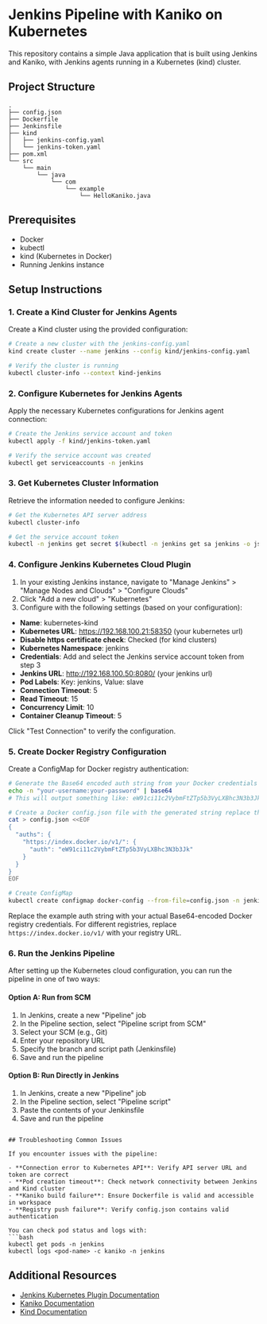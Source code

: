 # Jenkins Pipeline with Kaniko on Kubernetes

This repository contains a simple Java application that is built using Jenkins and Kaniko, with Jenkins agents running in a Kubernetes (kind) cluster.

## Project Structure

```
.
├── config.json
├── Dockerfile
├── Jenkinsfile
├── kind
│   ├── jenkins-config.yaml
│   └── jenkins-token.yaml
├── pom.xml
└── src
    └── main
        └── java
            └── com
                └── example
                    └── HelloKaniko.java
```

## Prerequisites

- Docker
- kubectl
- kind (Kubernetes in Docker)
- Running Jenkins instance 

## Setup Instructions

### 1. Create a Kind Cluster for Jenkins Agents

Create a Kind cluster using the provided configuration:

```bash
# Create a new cluster with the jenkins-config.yaml
kind create cluster --name jenkins --config kind/jenkins-config.yaml

# Verify the cluster is running
kubectl cluster-info --context kind-jenkins
```

### 2. Configure Kubernetes for Jenkins Agents

Apply the necessary Kubernetes configurations for Jenkins agent connection:

```bash
# Create the Jenkins service account and token
kubectl apply -f kind/jenkins-token.yaml

# Verify the service account was created
kubectl get serviceaccounts -n jenkins
```

### 3. Get Kubernetes Cluster Information

Retrieve the information needed to configure Jenkins:

```bash
# Get the Kubernetes API server address
kubectl cluster-info

# Get the service account token
kubectl -n jenkins get secret $(kubectl -n jenkins get sa jenkins -o jsonpath='{.secrets[0].name}') -o jsonpath='{.data.token}' | base64 --decode
```

### 4. Configure Jenkins Kubernetes Cloud Plugin

1. In your existing Jenkins instance, navigate to "Manage Jenkins" > "Manage Nodes and Clouds" > "Configure Clouds"
2. Click "Add a new cloud" > "Kubernetes"
3. Configure with the following settings (based on your configuration):

- **Name**: kubernetes-kind
- **Kubernetes URL**: https://192.168.100.21:58350 (your kubernetes url)
- **Disable https certificate check**: Checked (for kind clusters)
- **Kubernetes Namespace**: jenkins
- **Credentials**: Add and select the Jenkins service account token from step 3
- **Jenkins URL**: http://192.168.100.50:8080/ (your jenkins url)
- **Pod Labels**: Key: jenkins, Value: slave
- **Connection Timeout**: 5
- **Read Timeout**: 15
- **Concurrency Limit**: 10
- **Container Cleanup Timeout**: 5

Click "Test Connection" to verify the configuration.

### 5. Create Docker Registry Configuration

Create a ConfigMap for Docker registry authentication:

```bash
# Generate the Base64 encoded auth string from your Docker credentials
echo -n "your-username:your-password" | base64
# This will output something like: eW91ci11c2VybmFtZTp5b3VyLXBhc3N3b3Jk

# Create a Docker config.json file with the generated string replace the place holder auth with the generated one
cat > config.json <<EOF
{
  "auths": {
    "https://index.docker.io/v1/": {
      "auth": "eW91ci11c2VybmFtZTp5b3VyLXBhc3N3b3Jk"
    }
  }
}
EOF

# Create ConfigMap
kubectl create configmap docker-config --from-file=config.json -n jenkins
```

Replace the example auth string with your actual Base64-encoded Docker registry credentials. For different registries, replace `https://index.docker.io/v1/` with your registry URL.

### 6. Run the Jenkins Pipeline

After setting up the Kubernetes cloud configuration, you can run the pipeline in one of two ways:

#### Option A: Run from SCM

1. In Jenkins, create a new "Pipeline" job
2. In the Pipeline section, select "Pipeline script from SCM"
3. Select your SCM (e.g., Git)
4. Enter your repository URL
5. Specify the branch and script path (Jenkinsfile)
6. Save and run the pipeline

#### Option B: Run Directly in Jenkins

1. In Jenkins, create a new "Pipeline" job
2. In the Pipeline section, select "Pipeline script"
3. Paste the contents of your Jenkinsfile
4. Save and run the pipeline
```

## Troubleshooting Common Issues

If you encounter issues with the pipeline:

- **Connection error to Kubernetes API**: Verify API server URL and token are correct
- **Pod creation timeout**: Check network connectivity between Jenkins and Kind cluster
- **Kaniko build failure**: Ensure Dockerfile is valid and accessible in workspace
- **Registry push failure**: Verify config.json contains valid authentication

You can check pod status and logs with:
```bash
kubectl get pods -n jenkins
kubectl logs <pod-name> -c kaniko -n jenkins
```

## Additional Resources

- [Jenkins Kubernetes Plugin Documentation](https://plugins.jenkins.io/kubernetes/)
- [Kaniko Documentation](https://github.com/GoogleContainerTools/kaniko)
- [Kind Documentation](https://kind.sigs.k8s.io/)
